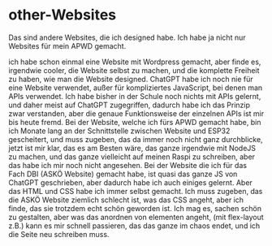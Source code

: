 # other-Websites
Das sind andere Websites, die ich designed habe. Ich habe ja nicht nur Websites für mein APWD gemacht.


ich habe schon einmal eine Website mit Wordpress gemacht, aber finde es, irgendwie cooler, die Website selbst zu machen, und die komplette Freiheit zu haben, wie man die Website designed. ChatGPT habe ich noch nie für eine Website verwendet, außer für kompliziertes JavaScript, bei denen man APIs verwendet. Ich habe bisher in der Schule noch nichts mit APIs gelernt, und daher meist auf ChatGPT zugegriffen, dadurch habe ich das Prinzip zwar verstanden, aber die genaue Funktionsweise der einzelnen APIs ist mir bis heute fremd. Bei der Website, welche ich fürs APWD gemacht habe, bin ich Monate lang an der Schnittstelle zwischen Website und ESP32 gescheitert, und muss zugeben, das da immer noch nicht ganz durchblicke, jetzt ist mir klar, das es am Besten wäre, das ganze irgendwie mit NodeJS zu machen, und das ganze vielleicht auf meinen Raspi zu schreiben, aber das habe ich mir noch nicht angesehen. Bei der Website die ich für das Fach DBI (ASKÖ Website) gemacht habe, ist quasi das ganze JS von ChatGPT geschrieben, aber dadurch habe ich auch einiges gelernt. Aber das HTML und CSS habe ich immer selbst gemacht. Ich muss zugeben, das die ASKÖ Website ziemlich schlecht ist, was das CSS angeht, aber ich finde, das sie trotzdem echt schön geworden ist. Ich mag es, sachen schön zu gestalten, aber was das anordnen von elementen angeht, (mit flex-layout z.B.) kann es mir schnell passieren, das das ganze im chaos endet, und ich die Seite neu schreiben muss.
